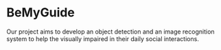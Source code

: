 # BeMyGuide
Our project aims to develop an object detection and an image recognition  system to help the visually impaired in their daily social interactions.

